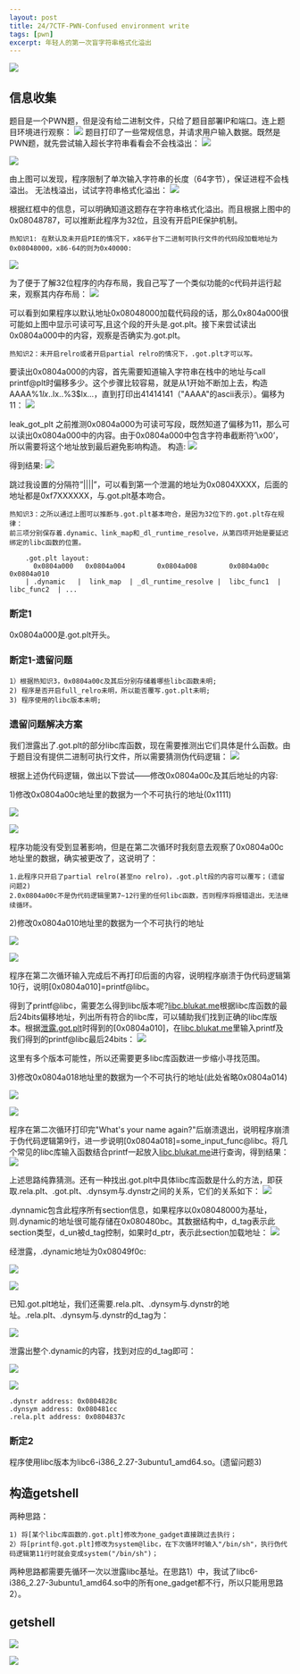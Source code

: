 ```yaml
---
layout: post
title: 24/7CTF-PWN-Confused environment write
tags: [pwn]
excerpt: 年轻人的第一次盲字符串格式化溢出
---
```



![](/assets/img/247ctf/pwn/confused_environment_write/logo.png)

## 信息收集

题目是一个PWN题，但是没有给二进制文件，只给了题目部署IP和端口。连上题目环境进行观察：
![](/assets/img/247ctf/pwn/confused_environment_write/1.png)
题目打印了一些常规信息，并请求用户输入数据。既然是PWN题，就先尝试输入超长字符串看看会不会栈溢出：
![](/assets/img/247ctf/pwn/confused_environment_write/2.png)

![](/assets/img/247ctf/pwn/confused_environment_write/3.png)

由上图可以发现，程序限制了单次输入字符串的长度（64字节），保证进程不会栈溢出。
无法栈溢出，试试字符串格式化溢出：
![](/assets/img/247ctf/pwn/confused_environment_write/4.png)

根据红框中的信息，可以明确知道这题存在字符串格式化溢出。而且根据上图中的0x08048787，可以推断此程序为32位，且没有开启PIE保护机制。
```
热知识1: 在默认及未开启PIE的情况下，x86平台下二进制可执行文件的代码段加载地址为0x08048000，x86-64的则为0x40000:
```
![](/assets/img/247ctf/pwn/confused_environment_write/5.png)


为了便于了解32位程序的内存布局，我自己写了一个类似功能的c代码并运行起来，观察其内存布局：
![](/assets/img/247ctf/pwn/confused_environment_write/6.png)

可以看到如果程序以默认地址0x08048000加载代码段的话，那么0x804a000很可能如上图中显示可读可写,且这个段的开头是.got.plt。接下来尝试读出0x0804a000中的内容，观察是否确实为.got.plt。
```
热知识2：未开启relro或者开启partial relro的情况下，.got.plt才可以写。
```
要读出0x0804a000的内容，首先需要知道输入字符串在栈中的地址与call printf@plt时偏移多少。这个步骤比较容易，就是从1开始不断加上去，构造AAAA%1$lx..%2$lx..%3$lx…，直到打印出41414141（"AAAA"的ascii表示）。偏移为11：
![](/assets/img/247ctf/pwn/confused_environment_write/7.png)

<span id="leak_got_plt">leak_got_plt</span>
之前推测0x0804a000为可读可写段，既然知道了偏移为11，那么可以读出0x0804a000中的内容。由于0x0804a000中包含字符串截断符’\x00’，所以需要将这个地址放到最后避免影响构造。
构造:
![](/assets/img/247ctf/pwn/confused_environment_write/8.png)

得到结果:
![](/assets/img/247ctf/pwn/confused_environment_write/9.png)

跳过我设置的分隔符”||||”，可以看到第一个泄漏的地址为0x0804XXXX，后面的地址都是0xf7XXXXXX，与.got.plt基本吻合。
```
热知识3：之所以通过上图可以推断与.got.plt基本吻合，是因为32位下的.got.plt存在规律：
前三项分别保存着.dynamic、link_map和_dl_runtime_resolve，从第四项开始是要延迟绑定的libc函数的位置。

	.got.plt layout: 
	  0x0804a000   0x0804a004        0x0804a008        0x0804a00c     0x0804a010    
	| .dynamic   |  link_map  | _dl_runtime_resolve |  libc_func1  |  libc_func2  | ...
```

### 断定1
0x0804a000是.got.plt开头。

### 断定1-遗留问题
	1）根据热知识3，0x0804a00c及其后分别存储着哪些libc函数未明;
	2) 程序是否开启full_relro未明，所以能否覆写.got.plt未明;
	3) 程序使用的libc版本未明;

### 遗留问题解决方案
我们泄露出了.got.plt的部分libc库函数，现在需要推测出它们具体是什么函数。由于题目没有提供二进制可执行文件，所以需要猜测伪代码逻辑：
![](/assets/img/247ctf/pwn/confused_environment_write/10.png)

根据上述伪代码逻辑，做出以下尝试——修改0x0804a00c及其后地址的内容:

1)修改0x0804a00c地址里的数据为一个不可执行的地址(0x1111)

![](/assets/img/247ctf/pwn/confused_environment_write/11.png)

![](/assets/img/247ctf/pwn/confused_environment_write/12.png)

程序功能没有受到显著影响，但是在第二次循环时我刻意去观察了0x0804a00c地址里的数据，确实被更改了，这说明了：
	
	1.此程序只开启了partial relro(甚至no relro)，.got.plt段的内容可以覆写；(遗留问题2)
	2.0x0804a00c不是伪代码逻辑里第7~12行里的任何libc函数，否则程序将报错退出，无法继续循环。

2)修改0x0804a010地址里的数据为一个不可执行的地址

![](/assets/img/247ctf/pwn/confused_environment_write/13.png)

![](/assets/img/247ctf/pwn/confused_environment_write/14.png)

程序在第二次循环输入完成后不再打印后面的内容，说明程序崩溃于伪代码逻辑第10行，说明[0x0804a010]=printf@libc。

得到了printf@libc，需要怎么得到libc版本呢?[libc.blukat.me](https://libc.blukat.me/)根据libc库函数的最后24bits偏移地址，列出所有符合的libc库，可以辅助我们找到正确的libc库版本。根据[泄露.got.plt](#leak_got_plt)时得到的[0x0804a010]，在[libc.blukat.me](https://libc.blukat.me/)里输入printf及我们得到的printf@libc最后24bits：
![](/assets/img/247ctf/pwn/confused_environment_write/15.png)

这里有多个版本可能性，所以还需要更多libc库函数进一步缩小寻找范围。


3)修改0x0804a018地址里的数据为一个不可执行的地址(此处省略0x0804a014)

![](/assets/img/247ctf/pwn/confused_environment_write/16.png)

![](/assets/img/247ctf/pwn/confused_environment_write/17.png)

程序在第二次循环打印完"What's your name again?"后崩溃退出，说明程序崩溃于伪代码逻辑第9行，进一步说明[0x0804a018]=some_input_func@libc。将几个常见的libc库输入函数结合printf一起放入[libc.blukat.me](https://libc.blukat.me/)进行查询，得到结果：
![](/assets/img/247ctf/pwn/confused_environment_write/18.png)

上述思路纯靠猜测。还有一种找出.got.plt中具体libc库函数是什么的方法，即获取.rela.plt、.got.plt、.dynsym与.dynstr之间的关系，它们的关系如下：
![](/assets/img/247ctf/pwn/confused_environment_write/s_7.png)

.dynnamic包含此程序所有section信息，如果程序以0x08048000为基址，则.dynamic的地址很可能存储在0x080480bc。其数据结构中，d_tag表示此section类型，d_un被d_tag控制，如果时d_ptr，表示此section加载地址：
![](/assets/img/247ctf/pwn/confused_environment_write/s_8.png)

经泄露，.dynamic地址为0x08049f0c:

![](/assets/img/247ctf/pwn/confused_environment_write/s_9.png)

![](/assets/img/247ctf/pwn/confused_environment_write/s_10.png)

已知.got.plt地址，我们还需要.rela.plt、.dynsym与.dynstr的地址。.rela.plt、.dynsym与.dynstr的d_tag为：

![](/assets/img/247ctf/pwn/confused_environment_write/s_6.png)

泄露出整个.dynamic的内容，找到对应的d_tag即可：

![](/assets/img/247ctf/pwn/confused_environment_write/s_11.png)

![](/assets/img/247ctf/pwn/confused_environment_write/s_12.png)

	.dynstr address: 0x0804828c
	.dynsym address: 0x080481cc
	.rela.plt address: 0x0804837c

### 断定2
程序使用libc版本为libc6-i386_2.27-3ubuntu1_amd64.so。(遗留问题3)

## 构造getshell
两种思路：

	1) 将[某个libc库函数的.got.plt]修改为one_gadget直接跳过去执行；
	2）将[printf@.got.plt]修改为system@libc，在下次循环时输入"/bin/sh"，执行伪代码逻辑第11行时就会变成system("/bin/sh")；

两种思路都需要先循环一次以泄露libc基址。在思路1）中，我试了libc6-i386_2.27-3ubuntu1_amd64.so中的所有one_gadget都不行，所以只能用思路2）。

## getshell

![](/assets/img/247ctf/pwn/confused_environment_write/19.png)

![](/assets/img/247ctf/pwn/confused_environment_write/20.png)
